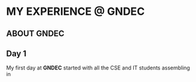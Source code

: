 # MY EXPERIENCE @ GNDEC
## **ABOUT GNDEC**

## Day 1
My first day at **GNDEC**  started with all the CSE and IT students assembling in  
